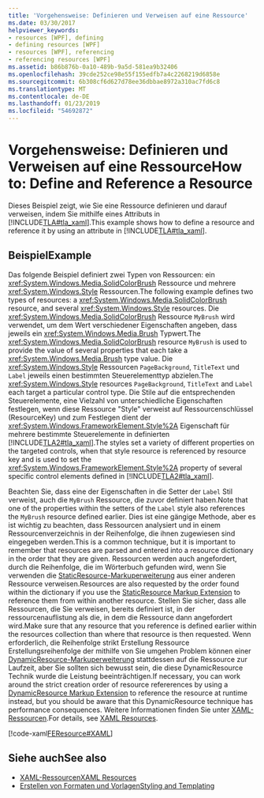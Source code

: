 ```yaml
---
title: 'Vorgehensweise: Definieren und Verweisen auf eine Ressource'
ms.date: 03/30/2017
helpviewer_keywords:
- resources [WPF], defining
- defining resources [WPF]
- resources [WPF], referencing
- referencing resources [WPF]
ms.assetid: b86b876b-0a10-489b-9a5d-581ea9b32406
ms.openlocfilehash: 39cde252ce98e55f155edfb7a4c2268219d6858e
ms.sourcegitcommit: 6b308cf6d627d78ee36dbbae8972a310ac7fd6c8
ms.translationtype: MT
ms.contentlocale: de-DE
ms.lasthandoff: 01/23/2019
ms.locfileid: "54692872"
---
```

# <a name="how-to-define-and-reference-a-resource"></a><span data-ttu-id="43ad2-102">Vorgehensweise: Definieren und Verweisen auf eine Ressource</span><span class="sxs-lookup"><span data-stu-id="43ad2-102">How to: Define and Reference a Resource</span></span>
<span data-ttu-id="43ad2-103">Dieses Beispiel zeigt, wie Sie eine Ressource definieren und darauf verweisen, indem Sie mithilfe eines Attributs in [!INCLUDE[TLA#tla_xaml](../../../../includes/tlasharptla-xaml-md.md)].</span><span class="sxs-lookup"><span data-stu-id="43ad2-103">This example shows how to define a resource and reference it by using an attribute in [!INCLUDE[TLA#tla_xaml](../../../../includes/tlasharptla-xaml-md.md)].</span></span>  
  
## <a name="example"></a><span data-ttu-id="43ad2-104">Beispiel</span><span class="sxs-lookup"><span data-stu-id="43ad2-104">Example</span></span>  
 <span data-ttu-id="43ad2-105">Das folgende Beispiel definiert zwei Typen von Ressourcen: ein <xref:System.Windows.Media.SolidColorBrush> Ressource und mehrere <xref:System.Windows.Style> Ressourcen.</span><span class="sxs-lookup"><span data-stu-id="43ad2-105">The following example defines two types of resources: a <xref:System.Windows.Media.SolidColorBrush> resource, and several <xref:System.Windows.Style> resources.</span></span> <span data-ttu-id="43ad2-106">Die <xref:System.Windows.Media.SolidColorBrush> Ressource `MyBrush` wird verwendet, um dem Wert verschiedener Eigenschaften angeben, dass jeweils ein <xref:System.Windows.Media.Brush> Typwert.</span><span class="sxs-lookup"><span data-stu-id="43ad2-106">The <xref:System.Windows.Media.SolidColorBrush> resource `MyBrush` is used to provide the value of several properties that each take a <xref:System.Windows.Media.Brush> type value.</span></span> <span data-ttu-id="43ad2-107">Die <xref:System.Windows.Style> Ressourcen `PageBackground`, `TitleText` und `Label` jeweils einen bestimmten Steuerelementtyp abzielen.</span><span class="sxs-lookup"><span data-stu-id="43ad2-107">The <xref:System.Windows.Style> resources `PageBackground`, `TitleText` and `Label` each target a particular control type.</span></span> <span data-ttu-id="43ad2-108">Die Stile auf die entsprechenden Steuerelemente, eine Vielzahl von unterschiedliche Eigenschaften festlegen, wenn diese Ressource "Style" verweist auf Ressourcenschlüssel (ResourceKey) und zum Festlegen dient der <xref:System.Windows.FrameworkElement.Style%2A> Eigenschaft für mehrere bestimmte Steuerelemente in definierten [!INCLUDE[TLA2#tla_xaml](../../../../includes/tla2sharptla-xaml-md.md)].</span><span class="sxs-lookup"><span data-stu-id="43ad2-108">The styles set a variety of different properties on the targeted controls, when that style resource is referenced by resource key and is used to set the <xref:System.Windows.FrameworkElement.Style%2A> property of several specific control elements defined in [!INCLUDE[TLA2#tla_xaml](../../../../includes/tla2sharptla-xaml-md.md)].</span></span>  
  
 <span data-ttu-id="43ad2-109">Beachten Sie, dass eine der Eigenschaften in die Setter der `Label` Stil verweist, auch die `MyBrush` Ressource, die zuvor definiert haben.</span><span class="sxs-lookup"><span data-stu-id="43ad2-109">Note that one of the properties within the setters of the `Label` style also references the `MyBrush` resource defined earlier.</span></span> <span data-ttu-id="43ad2-110">Dies ist eine gängige Methode, aber es ist wichtig zu beachten, dass Ressourcen analysiert und in einem Ressourcenverzeichnis in der Reihenfolge, die ihnen zugewiesen sind eingegeben werden.</span><span class="sxs-lookup"><span data-stu-id="43ad2-110">This is a common technique, but it is important to remember that resources are parsed and entered into a resource dictionary in the order that they are given.</span></span> <span data-ttu-id="43ad2-111">Ressourcen werden auch angefordert, durch die Reihenfolge, die im Wörterbuch gefunden wird, wenn Sie verwenden die [StaticResource-Markuperweiterung](../../../../docs/framework/wpf/advanced/staticresource-markup-extension.md) aus einer anderen Ressource verweisen.</span><span class="sxs-lookup"><span data-stu-id="43ad2-111">Resources are also requested by the order found within the dictionary if you use the [StaticResource Markup Extension](../../../../docs/framework/wpf/advanced/staticresource-markup-extension.md) to reference them from within another resource.</span></span> <span data-ttu-id="43ad2-112">Stellen Sie sicher, dass alle Ressourcen, die Sie verweisen, bereits definiert ist, in der ressourcenauflistung als die, in dem die Ressource dann angefordert wird.</span><span class="sxs-lookup"><span data-stu-id="43ad2-112">Make sure that any resource that you reference is defined earlier within the resources collection than where that resource is then requested.</span></span> <span data-ttu-id="43ad2-113">Wenn erforderlich, die Reihenfolge strikt Erstellung Ressource Erstellungsreihenfolge der mithilfe von Sie umgehen Problem können einer [DynamicResource-Markuperweiterung](../../../../docs/framework/wpf/advanced/dynamicresource-markup-extension.md) stattdessen auf die Ressource zur Laufzeit, aber Sie sollten sich bewusst sein, die diese DynamicResource Technik wurde die Leistung beeinträchtigen.</span><span class="sxs-lookup"><span data-stu-id="43ad2-113">If necessary, you can work around the strict creation order of resource refererences by using a [DynamicResource Markup Extension](../../../../docs/framework/wpf/advanced/dynamicresource-markup-extension.md) to reference the resource at runtime instead, but you should be aware that this DynamicResource technique has performance consequences.</span></span> <span data-ttu-id="43ad2-114">Weitere Informationen finden Sie unter [XAML-Ressourcen](../../../../docs/framework/wpf/advanced/xaml-resources.md).</span><span class="sxs-lookup"><span data-stu-id="43ad2-114">For details, see [XAML Resources](../../../../docs/framework/wpf/advanced/xaml-resources.md).</span></span>  
  
 [!code-xaml[FEResource#XAML](../../../../samples/snippets/csharp/VS_Snippets_Wpf/FEResource/CS/default.xaml#xaml)]  
  
## <a name="see-also"></a><span data-ttu-id="43ad2-115">Siehe auch</span><span class="sxs-lookup"><span data-stu-id="43ad2-115">See also</span></span>
- [<span data-ttu-id="43ad2-116">XAML-Ressourcen</span><span class="sxs-lookup"><span data-stu-id="43ad2-116">XAML Resources</span></span>](../../../../docs/framework/wpf/advanced/xaml-resources.md)
- [<span data-ttu-id="43ad2-117">Erstellen von Formaten und Vorlagen</span><span class="sxs-lookup"><span data-stu-id="43ad2-117">Styling and Templating</span></span>](../../../../docs/framework/wpf/controls/styling-and-templating.md)
